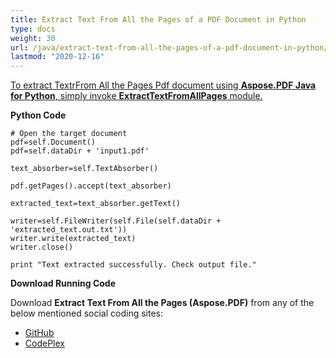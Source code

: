 ```yaml
---
title: Extract Text From All the Pages of a PDF Document in Python
type: docs
weight: 30
url: /java/extract-text-from-all-the-pages-of-a-pdf-document-in-python/
lastmod: "2020-12-16"
---
```


<ins>To extract TextrFrom All the Pages Pdf document using **Aspose.PDF Java for Python**, simply invoke **ExtractTextFromAllPages** module.

**Python Code**
```
# Open the target document
pdf=self.Document()
pdf=self.dataDir + 'input1.pdf'

text_absorber=self.TextAbsorber()

pdf.getPages().accept(text_absorber)

extracted_text=text_absorber.getText()

writer=self.FileWriter(self.File(self.dataDir + 'extracted_text.out.txt'))
writer.write(extracted_text)
writer.close()

print "Text extracted successfully. Check output file."

```

**Download Running Code**

Download **Extract Text From All the Pages (Aspose.PDF)** from any of the below mentioned social coding sites:

- [GitHub](https://github.com/aspose-pdf/Aspose.PDF-for-Java/blob/master/Plugins/Aspose_Pdf_Java_for_Python/test/WorkingWithText/ExtractTextFromAllPages/ExtractTextFromAllPages.py)
- [CodePlex](http://asposepdfjavapython.codeplex.com/SourceControl/latest#test/WorkingWithText/ExtractTextFromAllPages/ExtractTextFromAllPages.py)
